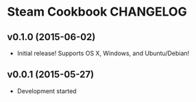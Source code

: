 Steam Cookbook CHANGELOG
========================

v0.1.0 (2015-06-02)
-------------------
- Initial release! Supports OS X, Windows, and Ubuntu/Debian!

v0.0.1 (2015-05-27)
-------------------
- Development started

